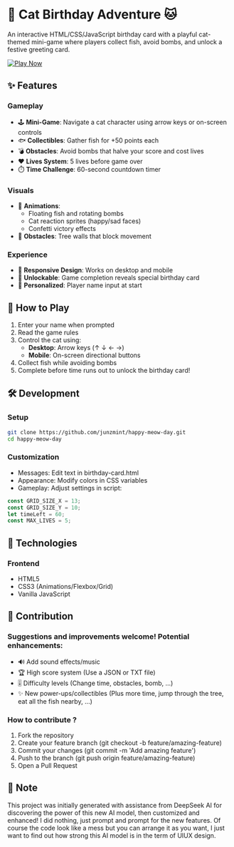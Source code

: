 # 🎉 Cat Birthday Adventure 🐱

An interactive HTML/CSS/JavaScript birthday card with a playful cat-themed mini-game where players collect fish, avoid bombs, and unlock a festive greeting card.

[![Play Now](https://img.shields.io/badge/🐱_Play_Now-Live_Demo-2ecc71?style=for-the-badge&logo=github)](https://junzmint.github.io/happy-meow-day/)

## ✨ Features

### Gameplay
- 🕹️ **Mini-Game**: Navigate a cat character using arrow keys or on-screen controls
- 🐟 **Collectibles**: Gather fish for +50 points each
- 💣 **Obstacles**: Avoid bombs that halve your score and cost lives
- ❤️ **Lives System**: 5 lives before game over
- ⏱️ **Time Challenge**: 60-second countdown timer

### Visuals
- 🎨 **Animations**: 
  - Floating fish and rotating bombs
  - Cat reaction sprites (happy/sad faces)
  - Confetti victory effects
- 🌳 **Obstacles**: Tree walls that block movement

### Experience
- 📱 **Responsive Design**: Works on desktop and mobile
- 🎁 **Unlockable**: Game completion reveals special birthday card
- 📛 **Personalized**: Player name input at start

## 🚀 How to Play

1. Enter your name when prompted
2. Read the game rules
3. Control the cat using:
   - **Desktop**: Arrow keys (↑ ↓ ← →)
   - **Mobile**: On-screen directional buttons
4. Collect fish while avoiding bombs
5. Complete before time runs out to unlock the birthday card!

## 🛠️ Development

### Setup
```bash
git clone https://github.com/junzmint/happy-meow-day.git
cd happy-meow-day
```

### Customization
- Messages: Edit text in birthday-card.html
- Appearance: Modify colors in CSS variables
- Gameplay: Adjust settings in script:
```javascript
const GRID_SIZE_X = 13;
const GRID_SIZE_Y = 10;
let timeLeft = 60;
const MAX_LIVES = 5;
```

## 🧰 Technologies

### Frontend
- HTML5
- CSS3 (Animations/Flexbox/Grid)
- Vanilla JavaScript

## 🤝 Contribution

### Suggestions and improvements welcome! Potential enhancements:
- 🔊 Add sound effects/music
- 🏆 High score system (Use a JSON or TXT file)
- 🎚️ Difficulty levels (Change time, obstacles, bomb, ...)
- ✨ New power-ups/collectibles (Plus more time, jump through the tree, eat all the fish nearby, ...)

### How to contribute ?
1. Fork the repository
2. Create your feature branch (git checkout -b feature/amazing-feature)
3. Commit your changes (git commit -m 'Add amazing feature')
4. Push to the branch (git push origin feature/amazing-feature)
5. Open a Pull Request

## 🔮 Note
This project was initially generated with assistance from DeepSeek AI for discovering the power of this new AI model, then customized and enhanced! I did nothing, just prompt and prompt for the new features. Of course the code look like a mess but you can arrange it as you want, I just want to find out how strong this AI model is in the term of UIUX design.
